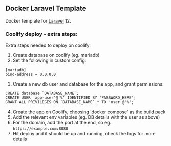## Docker Laravel Template

Docker template for [Laravel](https://laravel.com/) 12.


### Coolify deploy - extra steps:

Extra steps needed to deploy on coolify:

1. Create database on coolify (eg. mariadb)
2. Set the following in custom config:
```
[mariadb]
bind-address = 0.0.0.0
```
3. Create a new db user and database for the app, and grant permissions:
```
CREATE database `DATABASE_NAME`;
CREATE USER 'app-user'@'%' IDENTIFIED BY 'PASSWORD_HERE';
GRANT ALL PRIVILEGES ON `DATABASE_NAME`.* TO 'user'@'%';
```
4. Create the app on Coolify, choosing 'docker compose' as the build pack
5. Add the relevant env variables (eg. DB details with the user as above)
6. For the domain, add the port at the end, so eg. `https://example.com:8080`
7. Hit deploy and it should be up and running, check the logs for more details
